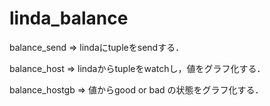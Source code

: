 linda_balance
=============
balance_send => lindaにtupleをsendする．

balance_host => lindaからtupleをwatchし，値をグラフ化する．

balance_hostgb => 値からgood or bad の状態をグラフ化する．

